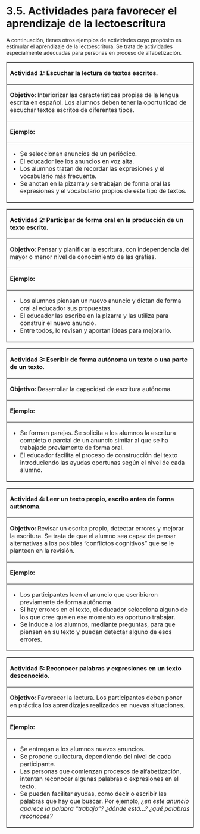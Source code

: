 
# 3.5. Actividades para favorecer el aprendizaje de la lectoescritura

A continuación, tienes otros ejemplos de actividades cuyo propósito es estimular el aprendizaje de la lectoescritura. Se trata de actividades especialmente adecuadas para personas en proceso de alfabetización.

<table border="1" cellspacing="0" cellpadding="0">
<tbody>
<tr>
<td valign="top" width="576">
<p><strong>Actividad 1: Escuchar la lectura de textos escritos.</strong></p>
</td>
</tr>
<tr>
<td valign="top" width="576">
<p><strong>Objetivo:</strong> Interiorizar las características propias de la lengua escrita en español. Los alumnos deben tener la oportunidad de escuchar textos escritos de diferentes tipos.</p>
</td>
</tr>
<tr>
<td valign="top" width="576">
<p><strong>Ejemplo: </strong></p>
</td>
</tr>
<tr>
<td valign="top" width="576">
<ul>
<li>Se seleccionan anuncios de un periódico.</li>
<li>El educador lee los anuncios en voz alta.</li>
<li>Los alumnos tratan de recordar las expresiones y el vocabulario más frecuente.</li>
<li>Se anotan en la pizarra y se trabajan de forma oral las expresiones y el vocabulario propios de este tipo de textos.</li>
</ul>
</td>
</tr>
</tbody>
</table>

<table border="1" cellspacing="0" cellpadding="0">
<tbody>
<tr>
<td valign="top" width="576">
<p><strong>Actividad 2: Participar de forma oral en la producción de un texto escrito. </strong></p>
</td>
</tr>
<tr>
<td valign="top" width="576">
<p><strong>Objetivo: </strong>Pensar y planificar la escritura, con independencia del mayor o menor nivel de conocimiento de las grafías.</p>
</td>
</tr>
<tr>
<td valign="top" width="576">
<p><strong>Ejemplo: </strong></p>
</td>
</tr>
<tr>
<td valign="top" width="576">
<ul>
<li>Los alumnos piensan un nuevo anuncio y dictan de forma oral al educador sus propuestas.</li>
<li>El educador las escribe en la pizarra y las utiliza para construir el nuevo anuncio.</li>
<li>Entre todos, lo revisan y aportan ideas para mejorarlo.</li>
</ul>
</td>
</tr>
</tbody>
</table>

<table border="1" cellspacing="0" cellpadding="0">
<tbody>
<tr>
<td valign="top" width="576">
<p><strong>Actividad 3: Escribir de forma autónoma un texto o una parte de un texto.</strong></p>
</td>
</tr>
<tr>
<td valign="top" width="576">
<p><strong>Objetivo: </strong>Desarrollar la capacidad de escritura autónoma.</p>
</td>
</tr>
<tr>
<td valign="top" width="576">
<p><strong>Ejemplo:</strong></p>
</td>
</tr>
<tr>
<td valign="top" width="576">
<ul>
<li>Se forman parejas. Se solicita a los alumnos la escritura completa o parcial de un anuncio similar al que se ha trabajado previamente de forma oral.</li>
<li>El educador facilita el proceso de construcción del texto introduciendo las ayudas oportunas según el nivel de cada alumno.</li>
</ul>
</td>
</tr>
</tbody>
</table>

<table border="1" cellspacing="0" cellpadding="0">
<tbody>
<tr>
<td valign="top" width="576">
<p><strong>Actividad 4: Leer un texto propio, escrito antes de forma autónoma.</strong></p>
</td>
</tr>
<tr>
<td valign="top" width="576">
<p><strong>Objetivo: </strong>Revisar un escrito propio, detectar errores y mejorar la escritura. Se trata de que el alumno sea capaz de pensar alternativas a los posibles “conflictos cognitivos” que se le planteen en la revisión.</p>
</td>
</tr>
<tr>
<td valign="top" width="576">
<p><strong>Ejemplo:</strong></p>
</td>
</tr>
<tr>
<td valign="top" width="576">
<ul>
<li>Los participantes leen el anuncio que escribieron previamente de forma autónoma.</li>
<li>Si hay errores en el texto, el educador selecciona alguno de los que cree que en ese momento es oportuno trabajar.</li>
<li>Se induce a los alumnos, mediante preguntas, para que piensen en su texto y puedan detectar alguno de esos errores.</li>
</ul>
</td>
</tr>
</tbody>
</table>

<table border="1" cellspacing="0" cellpadding="0">
<tbody>
<tr>
<td valign="top" width="576">
<p><strong>Actividad 5: Reconocer palabras y expresiones en un texto desconocido. </strong></p>
</td>
</tr>
<tr>
<td valign="top" width="576">
<p><strong>Objetivo:</strong> Favorecer la lectura. Los participantes deben poner en práctica los aprendizajes realizados en nuevas situaciones.</p>
</td>
</tr>
<tr>
<td valign="top" width="576">
<p><strong>Ejemplo:</strong></p>
</td>
</tr>
<tr>
<td valign="top" width="576">
<ul>
<li>Se entregan a los alumnos nuevos anuncios.</li>
<li>Se propone su lectura, dependiendo del nivel de cada participante.</li>
<li>Las personas que comienzan procesos de alfabetización, intentan reconocer algunas palabras o expresiones en el texto.</li>
<li>Se pueden facilitar ayudas, como decir o escribir las palabras que hay que buscar. Por ejemplo, <em>¿en este anuncio aparece la palabra “trabajo”? ¿dónde está…? ¿qué palabras reconoces?</em></li>
</ul>
</td>
</tr>
</tbody>
</table>

